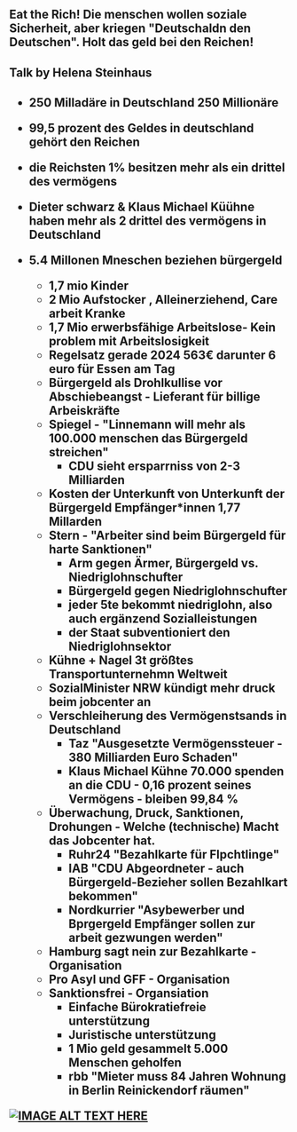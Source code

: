 <h2>Eat the Rich! Die menschen wollen soziale Sicherheit, aber kriegen "Deutschaldn den Deutschen".
Holt das geld bei den Reichen!<h2>

<h2>Talk by Helena Steinhaus<h2>

- 250 Milladäre in Deutschland 250 Millionäre
- 99,5 prozent des Geldes in deutschland gehört den Reichen
- die Reichsten 1% besitzen mehr als ein drittel des vermögens
- Dieter schwarz & Klaus Michael Küühne haben mehr als 2 drittel des vermögens in Deutschland

- 5.4 Millonen Mneschen beziehen bürgergeld
    - 1,7 mio Kinder
    - 2 Mio Aufstocker , Alleinerziehend, Care arbeit Kranke
    - 1,7 Mio erwerbsfähige Arbeitslose- Kein problem mit Arbeitslosigkeit
    - Regelsatz gerade 2024 563€ darunter 6 euro für Essen am Tag
    - Bürgergeld als Drohlkullise vor Abschiebeangst - Lieferant für billige Arbeiskräfte
    - Spiegel - "Linnemann will mehr als 100.000 menschen das Bürgergeld streichen"
        - CDU sieht ersparrniss von 2-3 Milliarden
    - Kosten der Unterkunft von Unterkunft der Bürgergeld Empfänger*innen 1,77 Millarden
    - Stern - "Arbeiter sind beim Bürgergeld für harte Sanktionen" 
        - Arm gegen Ärmer, Bürgergeld vs. Niedriglohnschufter
        - Bürgergeld gegen Niedriglohnschufter
        - jeder 5te bekommt niedriglohn, also auch ergänzend Sozialleistungen
        - der Staat subventioniert den Niedriglohnsektor
    - Kühne + Nagel 3t größtes Transportunternehmn Weltweit
    - SozialMinister NRW kündigt mehr druck beim jobcenter an
    - Verschleiherung des Vermögenstsands in Deutschland
        - Taz "Ausgesetzte Vermögenssteuer - 380 Milliarden Euro Schaden"
        - Klaus Michael Kühne 70.000 spenden an die CDU - 0,16 prozent seines Vermögens - bleiben 99,84 %
    - Überwachung, Druck, Sanktionen, Drohungen - Welche (technische) Macht das Jobcenter hat.
        - Ruhr24 "Bezahlkarte für Flpchtlinge"
        - IAB "CDU Abgeordneter - auch Bürgergeld-Bezieher sollen Bezahlkart bekommen"
        - Nordkurrier "Asybewerber und Bprgergeld Empfänger sollen zur arbeit gezwungen werden"
    - Hamburg sagt nein zur Bezahlkarte - Organisation
    - Pro Asyl und GFF - Organisation
    - Sanktionsfrei - Organsiation
        - Einfache Bürokratiefreie unterstützung
        - Juristische unterstützung
        - 1 Mio geld gesammelt 5.000 Menschen geholfen
        - rbb "Mieter muss 84 Jahren Wohnung in Berlin Reinickendorf räumen"
    
    
[![IMAGE ALT TEXT HERE](https://img.youtube.com/vi/sSNYyYGzC-M/0.jpg)](https://www.youtube.com/watch?v=sSNYyYGzC-M)
    
